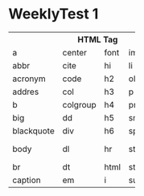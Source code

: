 # WeeklyTest 1
<!DOCTYPE html>
<html>
<head>
  <title>10x5 Table</title>
  <style>
    table {
      border-collapse: collapse;
      width: 50%;
    }

    th, td {
      border: 2px solid black;
      padding: 7px;
      text-align: center;
    }

  </style>
</head>
<body>
  <table>
    <tr>
      <th colspan="5">HTML Tag</th>
    </tr>
    <tr>
      <td> a </td>
      <td> center </td>
      <td> font </td>
      <td> img </td>
      <td> sup </td>
    </tr>
    <tr>
      <td> abbr </td>
      <td> cite </td>
      <td> hi</td>
      <td> li</td>
      <td> table </td>
    </tr>
    <tr>
        <td> acronym </td>
        <td>code</td>
        <td>h2 </td>
        <td> ol </td>
        <td> tbody</td>
      </tr>
      <tr>
        <td> addres </td>
        <td> col </td>
        <td> h3 </td>
        <td> p </td>
        <td> td </td>
      </tr>
      <tr>
        <td> b </td>
        <td> colgroup </td>
        <td> h4 </td>
        <td> pre </td>
        <td> tfoot </td>
      </tr>
      <tr>
        <td> big </td>
        <td> dd </td>
        <td> h5 </td>
        <td> small</td>
        <td> th</td>
      </tr>
      <tr>
        <td> blackquote </td>
        <td> div </td>
        <td> h6 </td>
        <td> span </td>
        <td>thead</td>
      </tr>
      <tr>
        <td> body </td>
        <td> dl </td>
        <td> hr </td>
        <td> strike </td>
        <td> tr /td>
      </tr>
      <tr>
        <td> br </td>
        <td> dt </td>
        <td> html </td>
        <td> strong </td>
        <td> tt </td>
      </tr>
      <tr>
        <td> caption </td>
        <td> em </td>
        <td> i </td>
        <td> sub </td>
        <td> u </td>
      </tr>
    <!-- Add more rows as needed -->
  </table>
</body>
</html>
